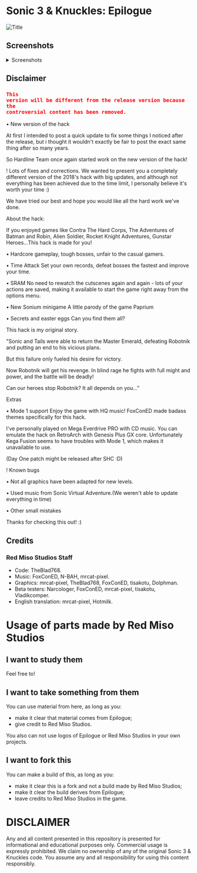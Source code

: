 # Sonic 3 & Knuckles: Epilogue

![Title](https://i.imgur.com/Ll1XjLi.png)

## Screenshots

<details>
<summary>Screenshots</summary>
 
![1]
![2]
![3]
![4]
![5]
![6]

[1]: https://i.imgur.com/6VKEzD3.png
[2]: https://i.imgur.com/Cu1Ftvm.png
[3]: https://i.imgur.com/x1pNDoN.png
[4]: https://i.imgur.com/DWYNl8Y.png
[5]: https://i.imgur.com/QEKJdq0.png
[6]: https://i.imgur.com/q9pSwqS.png

</details>

## Disclaimer

### <code style="color : RED">This version will be different from the release version because the controversial content has been removed.</code>

• New version of the hack

At first I intended to post a quick update to fix some things I noticed after the release, but i thought it wouldn't exactly be fair to post the exact same thing after so many years.

So Hardline Team once again started work on the new version of the hack!

! Lots of fixes and corrections. We wanted to present you a completely different version of the 2018's hack with big updates, and although not everything has been achieved due to the time limit, I personally believe it's worth your time :)

We have tried our best and hope you would like all the hard work we've done.

About the hack:

If you enjoyed games like Contra The Hard Corps, The Adventures of Batman and Robin, Alien Soldier, Rocket Knight Adventures, Gunstar Heroes...This hack is made for you!

• Hardcore gameplay, tough bosses, unfair to the casual gamers.

• Time Attack Set your own records, defeat bosses the fastest and improve your time.

• SRAM No need to rewatch the cutscenes again and again - lots of your actions are saved, making it available to start the game right away from the options menu.

• New Sonium minigame A little parody of the game Paprium

• Secrets and easter eggs Can you find them all?

This hack is my original story.

"Sonic and Tails were able to return the Master Emerald, defeating Robotnik and putting an end to his vicious plans.

But this failure only fueled his desire for victory.

Now Robotnik will get his revenge. In blind rage he fights with full might and power, and the battle will be deadly!

Can our heroes stop Robotnik? It all depends on you..."

Extras

• Mode 1 support Enjoy the game with HQ music! FoxConED made badass themes specifically for this hack.

I've personally played on Mega Everdrive PRO with CD music. You can emulate the hack on RetroArch with Genesis Plus GX core. Unfortunately Kega Fusion seems to have troubles with Mode 1, which makes it unavailable to use.

(Day One patch might be released after SHC :D)

! Known bugs

• Not all graphics have been adapted for new levels.

• Used music from Sonic Virtual Adventure.(We weren't able to update everything in time)

• Other small mistakes

Thanks for checking this out! :)


## Credits

### Red Miso Studios Staff

- Code: TheBlad768.
- Music: FoxConED, N-BAH, mrcat-pixel.
- Graphics: mrcat-pixel, TheBlad768, FoxConED, tisakotu, Dolphman.
- Beta testers: Narcologer, FoxConED, mrcat-pixel, tisakotu, Vladikcomper.
- English translation: mrcat-pixel, Hotmilk.


# Usage of parts made by Red Miso Studios

## I want to study them

Feel free to!

## I want to take something from them

You can use material from here, as long as you:
- make it clear that material comes from Epilogue; 
- give credit to Red Miso Studios.

You also can not use logos of Epilogue or Red Miso Studios in your own projects.

## I want to fork this

You can make a build of this, as long as you:
- make it clear this is a fork and not a build made by Red Miso Studios;
- make it clear the build derives from Epilogue;
- leave credits to Red Miso Studios in the game.

# DISCLAIMER

Any and all content presented in this repository is presented for informational and educational purposes only. Commercial usage is expressly prohibited. We claim no ownership of any of the original Sonic 3 & Knuckles code. You assume any and all responsibility for using this content responsibly.


